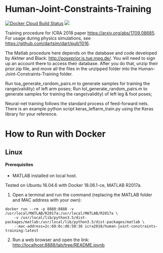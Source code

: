 # Human-Joint-Constraints-Training
[![Docker Cloud Build Status](https://img.shields.io/docker/cloud/build/icra2018/human-joint-constraints-training.svg)](https://hub.docker.com/r/icra2018/human-joint-constraints-training)
<a href="#how-to-run-with-docker"><img src="https://img.shields.io/badge/Docker-instructions-brightgreen.svg"></a>

Training procedure for ICRA 2018 paper https://arxiv.org/abs/1709.08685. For usage during physics simulations, see https://github.com/dartsim/dart/pull/1016.

The Matlab procedure here depends on the database and code developed by Akhter and Black: http://poseprior.is.tue.mpg.de/.
You will need to sign up an account there to access their database. After you do that, unzip their prior.zip file, and move all the files in the unzipped folder into the Human-Joint-Constraints-Training folder.

Run toa_generate_random_pairs.m to generate samples for training the range(validity) of left arm poses; Run tol_generate_random_pairs.m to generate samples for training the range(validity) of left leg & foot poses;

Neural-net training follows the standard process of feed-forward nets. There is an example python script keras_leftarm_train.py using the Keras library for your reference.

# How to Run with Docker

## Linux
#### Prerequisites
* MATLAB installed on local host.

Tested on Ubuntu 16.04.6 with Docker 18.06.1-ce, MATLAB R2017a.

1. Open a terminal and run the command (replacing the MATLAB folder and MAC address with your own):
```
docker run --rm -p 8888:8888 -v /usr/local/MATLAB/R2017a:/usr/local/MATLAB/R2017a \
    -v /usr/local/lib/python3.5/dist-packages/matlab:/usr/local/lib/python3.5/dist-packages/matlab \
    --mac-address=2c:60:0c:d6:50:36 icra2018/human-joint-constraints-training:latest
```
2. Run a web browser and open the link: [http://localhost:8888/lab/tree/README.ipynb](http://localhost:8888/lab/tree/README.ipynb)
